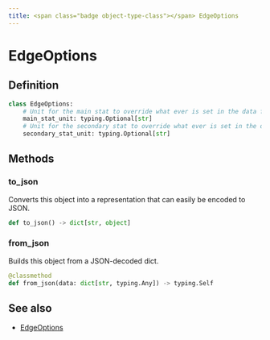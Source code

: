 ```yaml
---
title: <span class="badge object-type-class"></span> EdgeOptions
---
```

# <span class="badge object-type-class"></span> EdgeOptions

## Definition

```python
class EdgeOptions:
    # Unit for the main stat to override what ever is set in the data frame.
    main_stat_unit: typing.Optional[str]
    # Unit for the secondary stat to override what ever is set in the data frame.
    secondary_stat_unit: typing.Optional[str]
```
## Methods

### <span class="badge object-method"></span> to_json

Converts this object into a representation that can easily be encoded to JSON.

```python
def to_json() -> dict[str, object]
```

### <span class="badge object-method"></span> from_json

Builds this object from a JSON-decoded dict.

```python
@classmethod
def from_json(data: dict[str, typing.Any]) -> typing.Self
```

## See also

 * <span class="badge builder"></span> [EdgeOptions](./builder-EdgeOptions.md)
